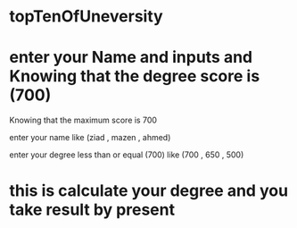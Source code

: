 # topTenOfUneversity

# enter your Name and inputs and Knowing that the degree score is (700)

Knowing that the maximum score is 700


enter your name like (ziad , mazen , ahmed)


enter your degree less than or equal (700) like (700 , 650 , 500)


# this is calculate your degree and you take result by present
